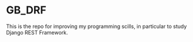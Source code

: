 # GB_DRF 
This is the repo for improving my programming scills, in particular to study Django REST Framework.

